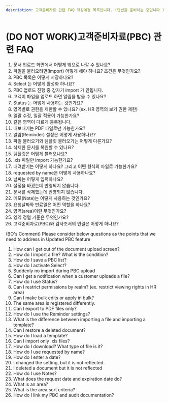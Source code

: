 ```yaml
---
description: 고객준비자료 관련 FAQ 작성예정 목록입니다. (답변을 준비하는 중입니다.)
---
```


# \(DO NOT WORK\)고객준비자료\(PBC\) 관련 FAQ

1. 문서 업로드 화면에서 어떻게 밖으로 나갈 수 있나요? 
2. 파일을 불러오려면\(import\) 어떻게 해야 하나요? 조건은 무엇인가요?
3. PBC 목록은 어떻게 저장하나요?
4. Select 는 어떻게 활성화 하나요? 
5. PBC 업로드 진행 중 갑자기 import 가 안됩니다. 
6. 고객이 파일을 업로드 하면 알림을 받을 수 있나요?
7. Status 는 어떻게 사용하는 것인가요?
8. 영역별로 권한을 제한할 수 있나요? \(ex. HR 영역의 보기 권한 제한\)
9. 일괄 수정, 일괄 적용이 가능한가요?
10. 같은 영역이 다르게 등록됩니다.
11. 내보내기는 PDF 파일로만 가능한가요?
12. 알람\(Reminder\) 설정은 어떻게 사용하나요?
13. 파일 불러오기와 템플릿 불러오기는 어떻게 다른가요?
14. 삭제한 문서를 복원할 수 있나요?
15. 템플릿은 어떻게 불러오나요?
16. .xls 파일만 import 가능한가요?
17. 내려받기는 어떻게 하나요? 그리고 어떤 형식의 파일로 가능한가요?
18. requested by name은 어떻게 사용하나요?
19. 날짜는 어떻게 입력하나요?
20. 설정을 바꿨는데 반영되지 않습니다.
21. 문서를 삭제했는데 반영되지 않습니다. 
22. 메모\(Note\)는 어떻게 사용하는 것인가요?
23. 요청날짜와 만료일은 어떤 역할을 하나요?
24. 영역\(area\)이란 무엇인가요?
25. 영역 정렬 기준은 무엇인가요?
26. 고객준비자료\(PBC\)와 감사조서의 연결은 어떻게 하나요?

\(BO's Comment\) Please consider below questions as the points that we need to address in Updated PBC feature

1. How can I get out of the document upload screen?
2. How do I import a file? What is the condition?
3. How do I save a PBC list?
4. How do I activate Select?
5. Suddenly no import during PBC upload
6. Can I get a notification when a customer uploads a file?
7. How do I use Status?
8. Can I restrict permissions by realm? \(ex. restrict viewing rights in HR area\)
9. Can I make bulk edits or apply in bulk?
10. The same area is registered differently.
11. Can I export to PDF files only?
12. How do I use the Reminder settings?
13. What is the difference between importing a file and importing a template?
14. Can I restore a deleted document?
15. How do I load a template?
16. Can I import only .xls files?
17. How do I download? What type of file is it?
18. How do I use requested by name?
19. How do I enter a date?
20. I changed the setting, but it is not reflected.
21. I deleted a document but it is not reflected
22. How do I use Notes?
23. What does the request date and expiration date do?
24. What is an area?
25. What is the area sort criteria?
26. How do I link my PBC and audit documentation?


